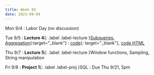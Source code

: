 ```yaml
---
title: Week 03
date: 2023-09-04
---
```


Mon 9/4
: Labor Day (no discussion)

Tue 9/5
: **Lecture 4**{: .label .label-lecture }[Subqueries, Aggregation](https://docs.google.com/presentation/d/1WFs6feRjUjC5mcrVeYFKOqqL23bpW2a9Vraoj8TaJl8/edit?usp=sharing){:target="\_blank"}
  : [code](https://data101.datahub.berkeley.edu/hub/user-redirect/git-pull?repo=https%3A%2F%2Fgithub.com%2Fcal-data-eng%2Ffa23-materials&urlpath=lab%2Ftree%2Ffa23-materials%2Flecture%2Flec04%2Flec04.ipynb&branch=main){: target="\_blank"}, [code HTML](../../resources/assets/lectures/lec04/lec04.html)

Thu 9/7
: **Lecture 5**{: .label .label-lecture }Window functions, Sampling, String manipulation

Fri 9/8
: **Project 1**{: .label .label-proj }SQL
  : Due Thu 9/21, 5pm
